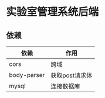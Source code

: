 # 实验室管理系统后端

## 依赖
| 依赖 | 作用 |
| --- | --- |
| cors | 跨域 |
| body-parser | 获取post请求体 |
| mysql | 连接数据库 |